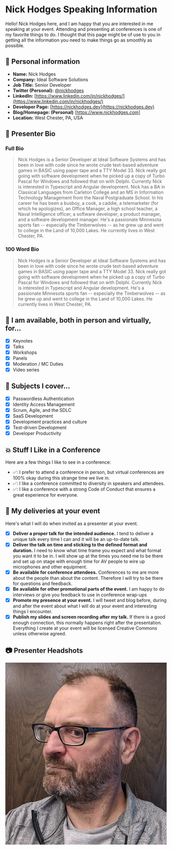 # Nick Hodges Speaking Information

Hello! Nick Hodges here, and I am happy that you are interested in me speaking at your event. Attending and presenting at conferences is one of my favorite things to do.  I thought that this page might be of use to you in getting all the information you need to make things go as smoothly as possible.
## :wave: Personal information

* **Name:** Nick Hodges
* **Company:** Ideal Software Solutions
* **Job Title:** Senior Developer
* **Twitter (Personal):** [@nickhodges](https://twitter.com/nickhodges)
* **LinkedIn:** [https://www.linkedin.com/in/nickhodges/](https://www.linkedin.com/in/nickhodges/)
* **Developer Page:** [https://nickhodges.dev](https://nickhodges.dev)
* **Blog/Homepage: (Personal)** [https://www.nickhodges.com]
* **Location:** West Chester, PA, USA

<!-- ## :vhs: Videos of note

In case you are interested in seeing me in action, here are some talks I liked:

* [We are Developers 2018: Sacrificing the Golden Calf of Coding](https://www.youtube.com/watch?v=iPfMatOgRBg)
* [AI Devcon San Francisco: AI for Human Interfaces](http://aidc.gallery.video/detail/video/5789367429001/ai-for-human-interfaces---use-cases-and-ethics?autoStart=true&q=heilmann)
* Skillshare courses: [The Complete JavaScript Toolkit](https://skl.sh/christian_javascript) and [Demystifying Artificial Intelligence: Understanding Machine Learning](https://skl.sh/christian) -->

## :pencil: Presenter Bio

### Full Bio

> Nick Hodges is a Senior Developer at Ideal Software Systems and has been in love with code since he wrote crude text-based adventure games in BASIC using paper tape and a TTY Model 33.  Nick really got going with software development when he picked up a copy of Turbo Pascal for Windows and followed that on with Delphi.  Currently Nick is interested in Typescript and Angular development.  Nick has a BA in Classical Languages from Carleton College and an MS in Information Technology Management from the Naval Postgraduate School.  In his career he has been a busboy, a cook, a caddie, a telemarketer (for which he apologizes), an Office Manager, a high school teacher, a Naval Intelligence officer, a software developer, a product manager, and a software development manager. He's a passionate Minnesota sports fan -- especially the Timberwolves -- as he grew up and went to college in the Land of 10,000 Lakes.  He currently lives in West Chester, PA.

### 100 Word Bio

> Nick Hodges is a Senior Developer at Ideal Software Systems and has been in love with code since he wrote crude text-based adventure games in BASIC using paper tape and a TTY Model 33.  Nick really got going with software development when he picked up a copy of Turbo Pascal for Windows and followed that on with Delphi.  Currently Nick is interested in Typescript and Angular development. He's a passionate Minnesota sports fan -- especially the Timberwolves -- as he grew up and went to college in the Land of 10,000 Lakes.  He currently lives in West Chester, PA.


## :love_letter: I am available, both in person and virtually, for...

- [x] Keynotes
- [x] Talks
- [x] Workshops
- [x] Panels
- [x] Moderation / MC Duties
- [x] Video series

## :gift: Subjects I cover...

- [x] Passwordless Authentication
- [x] Identity Access Management
- [x] Scrum, Agile, and the SDLC
- [x] SaaS Development
- [x] Development practices and culture
- [x] Test-driven Development
- [x] Developer Productivity

## :collision: Stuff I Like in a Conference

Here are a few things I like to see in a conference:

 * ✅: I prefer to attend a conference in person, but virtual conferences are 100% okay during this strange time we live in.
 * ✅: I like a conference committed to diversity in speakers and attendees.
 * ✅: I like a conference with a strong Code of Conduct that ensures a great experience for everyone.

## :dancer: My deliveries at your event

Here's what I will do when invited as a presenter at your event.

- [x] **Deliver a proper talk for the intended audience.** I tend to deliver a unique talk every time I can and it will be an up-to-date talk.
- [x] **Deliver the talk on time and sticking to the defined format and duration.** I need to know what time frame you expect and what format you want it to be in. I will show up at the times you need me to be there and set up on stage with enough time for AV people to wire up microphones and other equipment.
- [x] **Be available for conference attendees.** Conferences to me are more about the people than about the content. Therefore I will try to be there for questions and feedback.
- [x] **Be available for other promotional parts of the event.** I am happy to do interviews or give you feedback to use in conference wrap-ups
- [x] **Promote my presence at your event.** I will tweet and blog before, during and after the event about what I will do at your event and interesting things I encounter.
- [x] **Publish my slides and screen recording after my talk.** If there is a good enough connection, this normally happens right after the presentation. Everything I create at your event will be licensed Creative Commons unless otherwise agreed.
## :camera: Presenter Headshots

[![Nick Hodges Looking Askance](/photos/NickSideShot.png)](/photos/NickSideShot.png)
